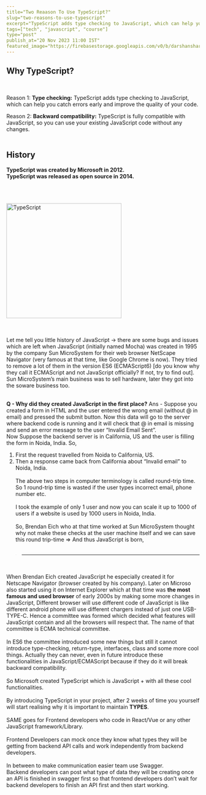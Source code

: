 ```yaml
---
title="Two Reaason To Use TypeScript?"
slug="two-reasons-to-use-typescript"
excerpt="TypeScript adds type checking to JavaScript, which can help you catch errors early and improve the quality of your code."
tags=["tech", "javascript", "course"]
type="post"
publish_at="20 Nov 2023 11:00 IST"
featured_image="https://firebasestorage.googleapis.com/v0/b/darshansharma-ur.appspot.com/o/images%2FTypeScript%20-%20photo.jpg?alt=media&token=0377a279-40a9-4ff5-bb75-4dbe3251d7e3"
---
```


 
## Why TypeScript?
<br> 
   

Reason 1: **Type checking:** TypeScript adds type checking to JavaScript, which can help you catch errors early and improve the quality of your code.   
    

Reason 2: **Backward compatibility:** TypeScript is fully compatible with JavaScript, so you can use your existing JavaScript code without any changes.
<br><br>  

## History 

**TypeScript was created by Microsoft in 2012.**  
**TypeScript was released as open source in 2014.**


<br><br>

<img  src="https://firebasestorage.googleapis.com/v0/b/darshansharma-ur.appspot.com/o/images%2FTypeScript%20-%20photo.jpg?alt=media"  width="300"  height="300"  alt="TypeScript"/>

<br><br>
Let me tell you little history of JavaScript -> there are some bugs and issues which are left when JavaScript (initially named Mocha) was created in 1995 by the company Sun MicroSystem for their web browser NetScape Navigator (very famous at that time, like Google Chrome is now). They tried to remove a lot of them in the version ES6 (ECMAScript6) [do you know why they call it ECMAScript and not JavaScript officially? If not, try to find out]. Sun MicroSystem’s main business was to sell hardware, later they got into the soware business too.
<br><br>

**Q - Why did they created JavaScript in the first place?**
Ans - Suppose you created a form in HTML and the user entered the wrong email (without @ in email) and pressed the submit button. Now this data will go to the server where backend code is running and it will check that @ in email is missing and send an error message to the user “Invalid Email Sent”.  
Now Suppose the backend server is in California, US and the user is filling the form in Noida, India. So,
<br>
 1. First the request travelled from Noida to California, US.   
 2. Then a response came back from California about “Invalid email” to Noida,
    India.
<br><br>
The above two steps in computer terminology is called round-trip time. So 1 round-trip time is wasted if the user types incorrect email, phone number etc.
<br><br>
I took the example of only 1 user and now you can scale it up to 1000 of users if a website is used by 1000 users in Noida, India.
<br><br>
So, Brendan Eich who at that time worked at Sun MicroSystem thought why not make these checks at the user machine itself and we can save this round trip-time => And thus JavaScript is born,
<br><br>
> -----------
<br><br>
When Brendan Eich created JavaScript he especially created it for Netscape Navigator (browser created by his company). Later on Microso also started using it on Internet Explorer which at that time was **the most famous and used browser** of early 2000s by making some more changes in JavaScript, Different browser will use different code of JavaScript is like different android phone will use different chargers instead of just one USB-TYPE-C. Hence a committee was formed which decided what features will JavaScript contain and all the browsers will respect that. The name of that committee is ECMA technical committee.
<br> <br>
In ES6 the committee introduced some new things but still it cannot introduce type-checking, return-type, interfaces, class and some more cool things. Actually they can never, even in future introduce these functionalities in JavaScript/ECMAScript because if they do it will break backward compatibility.
<br> <br>
So Microsoft created TypeScript which is JavaScript + with all these cool functionalities.
<br>  <br>
By introducing TypeScript in your project, after 2 weeks of time you yourself will start realising why it is important to maintain **TYPES**.
<br> <br>
SAME goes for Frontend developers who code in React/Vue or any other JavaScript framework/Library.
<br> <br>
Frontend Developers can mock once they know what types they will be getting from backend API calls and work independently from backend developers.
<br><br>
In between to make communication easier team use Swagger.  
Backend developers can post what type of data they will be creating once an API is finished in swagger first so that frontend developers don’t wait for backend developers to finish an API first and then start working.
<br>